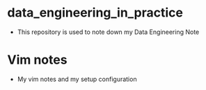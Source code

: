# data_engineering_in_practice
- This repository is used to note down my Data Engineering Note

# Vim notes
- My vim notes and my setup configuration
